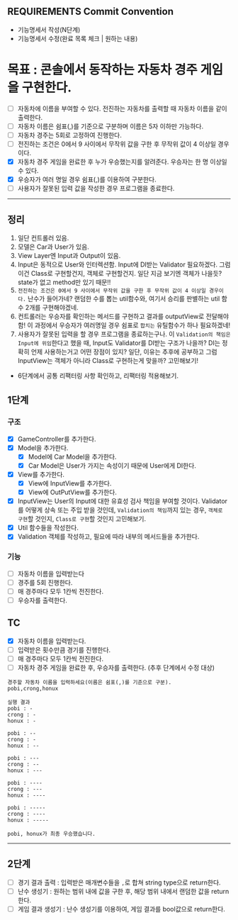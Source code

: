 ## REQUIREMENTS Commit Convention

- 기능명세서 작성(N단계)
- 기능명세서 수정(완료 목록 체크 | 원하는 내용)

# 목표 : 콘솔에서 동작하는 자동차 경주 게임을 구현한다.

- [ ] 자동차에 이름을 부여할 수 있다. 전진하는 자동차를 출력할 때 자동차 이름을 같이 출력한다.
- [ ] 자동차 이름은 쉼표(,)를 기준으로 구분하며 이름은 5자 이하만 가능하다.
- [ ] 자동차 경주는 5회로 고정하여 진행한다.
- [ ] 전진하는 조건은 0에서 9 사이에서 무작위 값을 구한 후 무작위 값이 4 이상일 경우이다.
- [x] 자동차 경주 게임을 완료한 후 누가 우승했는지를 알려준다. 우승자는 한 명 이상일 수 있다.
- [x] 우승자가 여러 명일 경우 쉼표(,)를 이용하여 구분한다.
- [ ] 사용자가 잘못된 입력 값을 작성한 경우 프로그램을 종료한다.

---

## 정리

1. 일단 컨트롤러 있음.
2. 모델은 Car과 User가 있음.
3. View Layer엔 Input과 Output이 있음.
4. Input은 동적으로 User와 인터렉션함. Input에 DI받는 Validator 필요하겠다. 그럼 이건 Class로 구현할건지, 객체로 구현할건지. 일단 지금 보기엔 객체가 나을듯? state가 없고 method만 있기 때문!!
5. `전진하는 조건은 0에서 9 사이에서 무작위 값을 구한 후 무작위 값이 4 이상일 경우이다.` 난수가 들어가네? 랜덤한 수를 뽑는 util함수와, 여기서 승리를 판별하는 util 함수 2개를 구현해야겠네.
6. 컨트롤러는 우승자를 확인하는 메서드를 구현하고 결과를 outputView로 전달해야함! 이 과정에서 우승자가 여러명일 경우 쉼표로 `합치는` 유틸함수가 하나 필요하겠네!
7. 사용자가 잘못된 입력을 할 경우 프로그램을 종료하는구나. 이 `Validation의 책임은 Input에 위임`한다고 했을 때, Input도 Validator를 DI받는 구조가 나을까? DI는 정확히 언제 사용하는거고 어떤 장점이 있지? 일단, 이유는 추후에 공부하고 그럼 InputView는 객체가 아니라 Class로 구현하는게 맞을까? 고민해보기!

- 6단계에서 공통 리팩터링 사항 확인하고, 리팩터링 적용해보기.

## 1단계

### 구조

- [x] GameController를 추가한다.
- [x] Model을 추가한다.
  - [x] Model에 Car Model을 추가한다.
  - [x] Car Model은 User가 가지는 속성이기 때문에 User에게 DI한다.
- [x] View를 추가한다.
  - [x] View에 InputView를 추가한다.
  - [x] View에 OutPutView를 추가한다.
- [x] InputView는 User의 Input에 대한 유효성 검사 책임을 부여할 것이다. Validator를 어떻게 상속 또는 주입 받을 것인데, `Validation의 책임`까지 있는 경우, `객체로 구현`할 것인지, `Class로 구현`할 것인지 고민해보기.
- [x] Util 함수들을 작성한다.
- [x] Validation 객체를 작성하고, 필요에 따라 내부의 메서드들을 추가한다.

### 기능

- [ ] 자동차 이름을 입력받는다
- [ ] 경주를 5회 진행한다.
- [ ] 매 경주마다 모두 1칸씩 전진한다.
- [ ] 우승자를 출력한다.

## TC

- [x] 자동차 이름을 입력받는다.
- [ ] 입력받은 횟수만큼 경기를 진행한다.
- [ ] 매 경주마다 모두 1칸씩 전진한다.
- [ ] 자동차 경주 게임을 완료한 후, 우승자를 출력한다. (추후 단계에서 수정 대상)

```text
경주할 자동차 이름을 입력하세요(이름은 쉼표(,)를 기준으로 구분).
pobi,crong,honux

실행 결과
pobi : -
crong : -
honux : -

pobi : --
crong : -
honux : --

pobi : ---
crong : --
honux : ---

pobi : ----
crong : ---
honux : ----

pobi : -----
crong : ----
honux : -----

pobi, honux가 최종 우승했습니다.
```

---

## 2단계

- [ ] 경기 결과 출력 : 입력받은 매개변수들을 `,`로 합쳐 string type으로 return한다.
- [ ] 난수 생성기 : 원하는 범위 내에 값을 구한 후, 해당 범위 내에서 랜덤한 값을 return한다.
- [ ] 게임 결과 생성기 : 난수 생성기를 이용하여, 게임 결과를 bool값으로 return한다.
